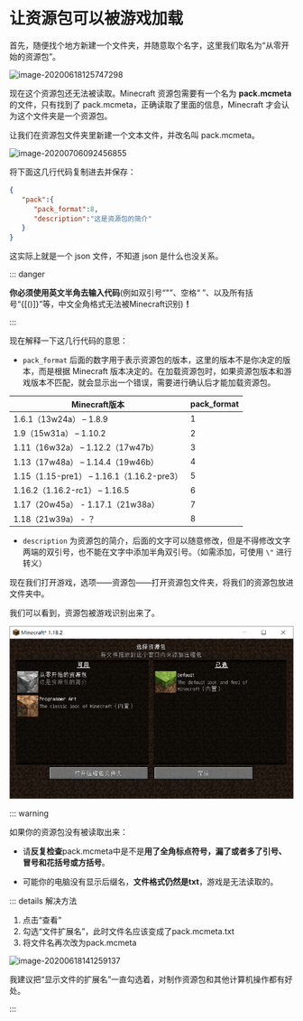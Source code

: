 # 让资源包可以被游戏加载

首先，随便找个地方新建一个文件夹，并随意取个名字，这里我们取名为“从零开始的资源包”。

![image-20200618125747298](https://i.loli.net/2020/07/28/nsGuFo2xrg4ZLiJ.png)

现在这个资源包还无法被读取。Minecraft 资源包需要有一个名为 **pack.mcmeta** 的文件，只有找到了 pack.mcmeta，正确读取了里面的信息，Minecraft 才会认为这个文件夹是一个资源包。

让我们在资源包文件夹里新建一个文本文件，并改名叫 pack.mcmeta。

![image-20200706092456855](https://i.loli.net/2020/07/28/8N9sQS1nv3D4LTU.png)

将下面这几行代码复制进去并保存：

```json
{
   "pack":{
      "pack_format":8,
      "description":"这是资源包的简介"
   }
}
```

这实际上就是一个 json 文件，不知道 json 是什么也没关系。

::: danger

**你必须使用英文半角去输入代码**(例如双引号“"”、空格“ ”、以及所有括号“{[()]}”等，中文全角格式无法被Minecraft识别)**！**

:::

现在解释一下这几行代码的意思：

- `pack_format` 后面的数字用于表示资源包的版本，这里的版本不是你决定的版本，而是根据 Minecraft 版本决定的。在加载资源包时，如果资源包版本和游戏版本不匹配，就会显示出一个错误，需要进行确认后才能加载资源包。

| Minecraft版本                            | pack_format |
| --------------------------------------- | ----------- |
| 1.6.1（13w24a） – 1.8.9                  | 1           |
| 1.9（15w31a） – 1.10.2                   | 2           |
| 1.11（16w32a） – 1.12.2（17w47b）         | 3           |
| 1.13（17w48a） – 1.14.4（19w46b）         | 4           |
| 1.15（1.15-pre1） – 1.16.1（1.16.2-pre3） | 5           |
| 1.16.2（1.16.2-rc1） – 1.16.5            | 6           |
| 1.17（20w45a） - 1.17.1（21w38a） | 7           |
| 1.18（21w39a） - ？    | 8           |

- `description` 为资源包的简介，后面的文字可以随意修改，但是不得修改文字两端的双引号，也不能在文字中添加半角双引号。（如需添加，可使用 `\"` 进行转义）

现在我们打开游戏，选项——资源包——打开资源包文件夹，将我们的资源包放进文件夹中。

我们可以看到，资源包被游戏识别出来了。

![image-20220606230924535](pack.mcmeta.assets/image-20220606230924535.png)

::: warning

如果你的资源包没有被读取出来：

- 请**反复检查**pack.mcmeta中是不是**用了全角标点符号，漏了或者多了引号、冒号和花括号或方括号**。

- 可能你的电脑没有显示后缀名，**文件格式仍然是txt**，游戏是无法读取的。

::: details 解决方法

  1. 点击“查看”
  2. 勾选“文件扩展名”，此时文件名应该变成了pack.mcmeta.txt
  3. 将文件名再次改为pack.mcmeta

![image-20200618141259137](https://i.loli.net/2020/07/28/A3boRnOuLCkNEgf.png)

我建议把“显示文件的扩展名”一直勾选着，对制作资源包和其他计算机操作都有好处。

:::
